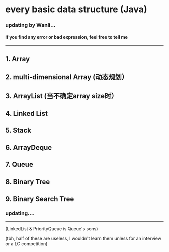# every basic data structure (Java) #
### updating by Wanli...
#### if you find any error or bad expression, feel free to tell me ####
---------

## 1. Array
## 2. multi-dimensional Array (动态规划）
## 3. ArrayList (当不确定array size时）
## 4. Linked List
## 5. Stack
## 6. ArrayDeque
## 7. Queue
## 8. Binary Tree
## 9. Binary Search Tree
### updating....
---
(LinkedList & PriorityQueue is Queue's sons)

(tbh, half of these are useless, l wouldn't learn them unless for an interview or a LC competition)
